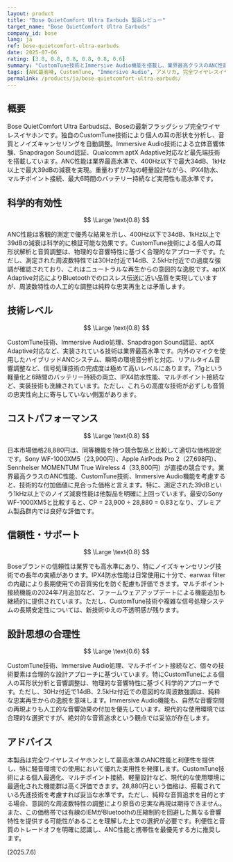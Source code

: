 ```yaml
---
layout: product
title: "Bose QuietComfort Ultra Earbuds 製品レビュー"
target_name: "Bose QuietComfort Ultra Earbuds"
company_id: bose
lang: ja
ref: bose-quietcomfort-ultra-earbuds
date: 2025-07-06
rating: [3.8, 0.8, 0.8, 0.8, 0.8, 0.6]
summary: "CustomTune技術とImmersive Audio機能を搭載し、業界最高クラスのANC性能（400Hz以下で34dB、1kHz以上で39dB減衰）を実現する完全ワイヤレスイヤホン。Snapdragon Sound認証、aptX Adaptive対応、マルチポイント接続など先進機能を網羅。重量7.1gの軽量設計ながら最大6時間のバッテリー持続を実現。ただし、30Hz付近で14dB、2.5kHz付近での過度な周波数強調など、純粋な忠実再生からは逸脱した音質チューニングが施されています。"
tags: [ANC最高峰, CustomTune, "Immersive Audio", アメリカ, 完全ワイヤレスイヤホン]
permalink: /products/ja/bose-quietcomfort-ultra-earbuds/
---
```


## 概要

Bose QuietComfort Ultra Earbudsは、Boseの最新フラッグシップ完全ワイヤレスイヤホンです。独自のCustomTune技術により個人の耳の形状を分析し、音質とノイズキャンセリングを自動調整。Immersive Audio技術による立体音響体験、Snapdragon Sound認証、Qualcomm aptX Adaptive対応など最先端技術を搭載しています。ANC性能は業界最高水準で、400Hz以下で最大34dB、1kHz以上で最大39dBの減衰を実現。重量わずか7.1gの軽量設計ながら、IPX4防水、マルチポイント接続、最大6時間のバッテリー持続など実用性も高水準です。

## 科学的有効性

$$ \Large \text{0.8} $$

ANC性能は客観的測定で優秀な結果を示し、400Hz以下で34dB、1kHz以上で39dBの減衰は科学的に検証可能な効果です。CustomTune技術による個人の耳形状解析と音質調整は、物理的な音響特性に基づく合理的なアプローチです。ただし、測定された周波数特性では30Hz付近で14dB、2.5kHz付近での過度な強調が確認されており、これはニュートラルな再生からの意図的な逸脱です。aptX Adaptive対応によりBluetoothでのロスレス伝送に近い品質を実現していますが、周波数特性の人工的な調整は純粋な忠実再生とは矛盾します。

## 技術レベル

$$ \Large \text{0.8} $$

CustomTune技術、Immersive Audio処理、Snapdragon Sound認証、aptX Adaptive対応など、実装されている技術は業界最高水準です。内外のマイクを使用したハイブリッドANCシステム、瞬時の環境音分析と対応、リアルタイム音響調整など、信号処理技術の完成度は極めて高いレベルにあります。7.1gという軽量化と6時間のバッテリー持続の両立、IPX4防水性能、マルチポイント接続など、実装技術も洗練されています。ただし、これらの高度な技術が必ずしも音質の忠実性向上に寄与していない側面があります。

## コストパフォーマンス

$$ \Large \text{0.8} $$

日本市場価格28,880円は、同等機能を持つ競合製品と比較して適切な価格設定です。Sony WF-1000XM5（23,900円）、Apple AirPods Pro 2（27,698円）、Sennheiser MOMENTUM True Wireless 4（33,800円）が直接の競合です。業界最高クラスのANC性能、CustomTune技術、Immersive Audio機能を考慮すると、技術的な付加価値に見合った価格と言えます。特に、測定された39dBという1kHz以上でのノイズ減衰性能は他製品を明確に上回っています。最安のSony WF-1000XM5と比較すると、CP = 23,900 ÷ 28,880 = 0.83となり、プレミアム製品群内では良好な評価です。

## 信頼性・サポート

$$ \Large \text{0.8} $$

Boseブランドの信頼性は業界でも高水準にあり、特にノイズキャンセリング技術での長年の実績があります。IPX4防水性能は日常使用に十分で、earwax filterの内蔵により長期使用での音質劣化を防ぐ配慮も評価できます。マルチポイント接続機能の2024年7月追加など、ファームウェアアップデートによる機能追加も継続的に提供されています。ただし、CustomTune技術や複雑な信号処理システムの長期安定性については、新技術ゆえの不透明感が残ります。

## 設計思想の合理性

$$ \Large \text{0.6} $$

CustomTune技術、Immersive Audio処理、マルチポイント接続など、個々の技術要素は合理的な設計アプローチに基づいています。特にCustomTuneによる個人の耳形状分析と音響調整は、物理的な音響特性に基づく科学的アプローチです。ただし、30Hz付近で14dB、2.5kHz付近での意図的な周波数強調は、純粋な忠実再生からの逸脱を意味します。Immersive Audio機能も、自然な音響空間の再現よりも人工的な音響効果の付加を優先しています。現代的な使用環境では合理的な選択ですが、絶対的な音質追求という観点では妥協が存在します。

## アドバイス

本製品は完全ワイヤレスイヤホンとして最高水準のANC性能と利便性を提供し、特に騒音環境での使用において優れた実用性を発揮します。CustomTune技術による個人最適化、マルチポイント接続、軽量設計など、現代的な使用環境に最適化された機能群は高く評価できます。28,880円という価格は、搭載されている先進技術を考慮すれば妥当な水準です。ただし、純粋な音質追求を目的とする場合、意図的な周波数特性の調整により原音の忠実な再現は期待できません。また、この価格帯では有線のIEMがBluetoothの圧縮制約を回避した異なる音響特性を提供する可能性があることを理解した上での選択が必要です。利便性と音質のトレードオフを明確に認識し、ANC性能と携帯性を最優先する方に推奨します。

(2025.7.6)